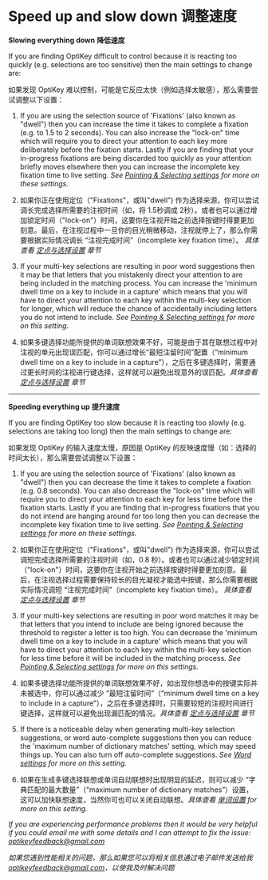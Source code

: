 Speed up and slow down
调整速度
======


**Slowing everything down**
**降低速度**

If you are finding OptiKey difficult to control because it is reacting too quickly (e.g. selections are too sensitive) then the main settings to change are:

如果发现 OptiKey 难以控制，可能是它反应太快（例如选择太敏感），那么需要尝试调整以下设置：

1. If you are using the selection source of 'Fixations' (also known as "dwell") then you can increase the time it takes to complete a fixation (e.g. to 1.5 to 2 seconds). You can also increase the "lock-on" time which will require you to direct your attention to each key more deliberately before the fixation starts. Lastly if you are finding that your in-progress fixations are being discarded too quickly as your attention briefly moves elsewhere then you can increase the incomplete key fixation time to live setting. *See [Pointing & Selecting settings](https://github.com/JuliusSweetland/OptiKey/wiki/Pointing-&-selecting-settings) for more on these settings.*

1. 如果你正在使用定位（"Fixations"，或叫"dwell") 作为选择来源，你可以尝试调长完成选择所需要的注视时间（如，将 1.5秒调成 2秒）。或者也可以通过增加锁定时间（"lock-on"）时间，这要你在注视开始之前选择按键时得要更加刻意。最后，在注视过程中一旦你的目光稍微移动，注视就停上了，那么你需要根据实际情况调长 “注视完成时间”（incomplete key fixation time）。 *具体查看 [定点与选择设置](https://github.com/JuliusSweetland/OptiKey/wiki/Pointing-&-selecting-settings) 章节*

2. If your multi-key selections are resulting in poor word suggestions then it may be that letters that you mistakenly direct your attention to are being included in the matching process. You can increase the 'minimum dwell time on a key to include in a capture' which means that you will have to direct your attention to each key within the multi-key selection for longer, which will reduce the chance of accidentally including letters you do not intend to include. *See [Pointing & Selecting settings](https://github.com/JuliusSweetland/OptiKey/wiki/Pointing-&-selecting-settings) for more on this setting.*

2. 如果多键选择功能所提供的单词联想效果不好，可能是由于其在联想过程中对注视的单元出现误匹配，你可以通过增长“最短注留时间”配置（“minimum dwell time on a key to include in a capture”），之后在多键选择时，需要通过更长时间的注视进行键选择，这样就可以避免出现意外的误匹配。*具体查看 [定点与选择设置](https://github.com/JuliusSweetland/OptiKey/wiki/Pointing-&-selecting-settings) 章节*

---

**Speeding everything up**
**提升速度**

If you are finding OptiKey too slow because it is reacting too slowly (e.g. selections are taking too long) then the main settings to change are:

如果发现 OptiKey 的输入速度太慢，原因是 OptiKey 的反映速度慢（如：选择的时间太长），那么需要尝试调整以下设置：

1. If you are using the selection source of 'Fixations' (also known as "dwell") then you can decrease the time it takes to complete a fixation (e.g. 0.8 seconds). You can also decrease the "lock-on" time which will require you to direct your attention to each key for less time before the fixation starts. Lastly if you are finding that in-progress fixations that you do not intend are hanging around for too long then you can decrease the incomplete key fixation time to live setting. *See [Pointing & Selecting settings](https://github.com/JuliusSweetland/OptiKey/wiki/Pointing-&-selecting-settings) for more on these settings.*

1. 如果你正在使用定位（"Fixations"，或叫"dwell") 作为选择来源，你可以尝试调短完成选择所需要的注视时间（如，0.8 秒）。或者也可以通过减少锁定时间（"lock-on"）时间，这要你在注视开始之前选择按键时得要更加刻意。最后，在注视选择过程需要保持较长的目光凝视才能选中按键，那么你需要根据实际情况调短 “注视完成时间”（incomplete key fixation time）。 *具体查看 [定点与选择设置](https://github.com/JuliusSweetland/OptiKey/wiki/Pointing-&-selecting-settings) 章节*

2. If your multi-key selections are resulting in poor word matches it may be that letters that you intend to include are being ignored because the threshold to register a letter is too high. You can decrease the 'minimum dwell time on a key to include in a capture' which means that you will have to direct your attention to each key within the multi-key selection for less time before it will be included in the matching process. *See [Pointing & Selecting settings](https://github.com/JuliusSweetland/OptiKey/wiki/Pointing-&-selecting-settings) for more on this settings.*

2. 如果多键选择功能所提供的单词联想效果不好，如出现你想选中的按键实际并未被选中，你可以通过减少 “最短注留时间”（“minimum dwell time on a key to include in a capture”），之后在多键选择时，只需要较短的注视时间进行键选择，这样就可以避免出现漏匹配的情况。*具体查看 [定点与选择设置](https://github.com/JuliusSweetland/OptiKey/wiki/Pointing-&-selecting-settings) 章节*

3. If there is a noticeable delay when generating multi-key selection suggestions, or word auto-complete suggestions then you can reduce the 'maximum number of dictionary matches' setting, which may speed things up. You can also turn off auto-complete suggestions. *See [Word settings](https://github.com/JuliusSweetland/OptiKey/wiki/Word-settings) for more on this setting.*

3. 如果在生成多键选择联想或单词自动联想时出现明显的延迟，则可以减少 “字典匹配的最大数量”（“maximum number of dictionary matches”）设置，这可以加快联想速度，当然你可也可以关闭自动联想。*具体查看 [单词设置](https://github.com/JuliusSweetland/OptiKey/wiki/Word-settings) for more on this setting.*

*If you are experiencing performance problems then it would be very helpful if you could email me with some details and I can attempt to fix the issue: [optikeyfeedback@gmail.com](mailto:optikeyfeedback@gmail.com)*

*如果您遇到性能相关的问题，那么如果您可以将相关信息通过电子邮件发送给我 [optikeyfeedback@gmail.com](mailto:optikeyfeedback@gmail.com)，以使我及时解决问题*
